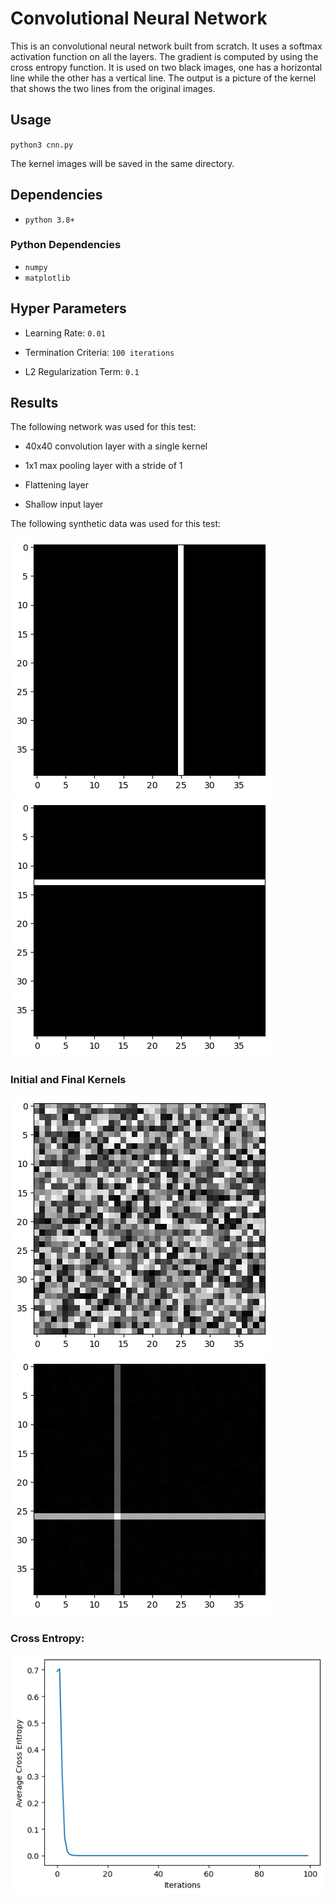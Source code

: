 # Convolutional Neural Network

This is an convolutional neural network built from scratch. It uses a softmax activation function on all the layers. The gradient is computed by using the cross entropy function. It is used on two black images, one has a horizontal line while the other has a vertical line. The output is a picture of the kernel that shows the two lines from the original images.

## Usage

`python3 cnn.py`

The kernel images will be saved in the same directory.

## Dependencies

- `python 3.8+`

### Python Dependencies

- `numpy`
- `matplotlib`

## Hyper Parameters

- Learning Rate: `0.01`

- Termination Criteria: `100 iterations`

- L2 Regularization Term: `0.1`

## Results

The following network was used for this test:

- 40x40 convolution layer with a single kernel

- 1x1 max pooling layer with a stride of 1

- Flattening layer

- Shallow input layer

The following synthetic data was used for this test:

![](https://github.com/is386/CNN/blob/master/line1.png?raw=true)
![](https://github.com/is386/CNN/blob/master/line2.png?raw=true)

### Initial and Final Kernels

![](https://github.com/is386/CNN/blob/master/initial.png?raw=true)
![](https://github.com/is386/CNN/blob/master/final.png?raw=true)

### Cross Entropy:

![](https://github.com/is386/CNN/blob/master/cross_entropy.png?raw=true)
